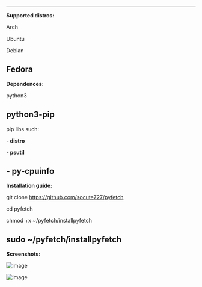 ------------------------------------------------------------------------------------------------------
**Supported distros:**

Arch 

Ubuntu

Debian

Fedora
------------------------------------------------------------------------------------------------------
**Dependences:**

python3 

python3-pip
------------------------------------------------------------------------------------------------------
pip libs such: 

**- distro** 

**- psutil**

**- py-cpuinfo**
----------------------------------------------------------------------------------------------------- 
**Installation guide:**

git clone https://github.com/socute727/pyfetch

cd pyfetch

chmod +x ~/pyfetch/installpyfetch

sudo ~/pyfetch/installpyfetch
------------------------------------------------------------------------------------------------------
**Screenshots:**

![image](https://github.com/socute727/pyfetch/assets/152518983/a70c382f-e860-4221-a309-7ae9b415bcbc)


![image](https://github.com/socute727/pyfetch/assets/152518983/8bce5a75-d78c-4b65-9859-b218dba24a3b)

